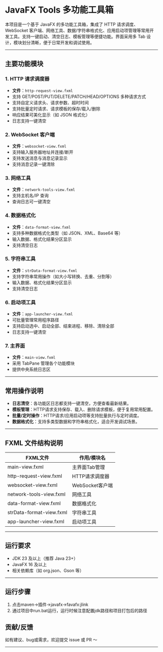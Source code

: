 # JavaFX Tools 多功能工具箱

本项目是一个基于 JavaFX 的多功能工具箱，集成了 HTTP 请求调度、WebSocket 客户端、网络工具、数据/字符串格式化、应用启动项管理等常用开发工具。支持一键启动、清空日志、模板管理等便捷功能。界面采用多 Tab 设计，模块划分清晰，便于日常开发和调试使用。

---

## 主要功能模块

### 1. HTTP 请求调度器
- **文件**：`http-request-view.fxml`
- 支持 GET/POST/PUT/DELETE/PATCH/HEAD/OPTIONS 多种请求方式
- 支持自定义请求头、请求参数、超时时间
- 支持批量定时请求、请求模板的保存/载入/删除
- 响应结果可美化显示（如 JSON 格式化）
- 日志支持一键清空

### 2. WebSocket 客户端
- **文件**：`websocket-view.fxml`
- 支持输入服务器地址并连接/断开
- 支持发送消息与消息记录显示
- 支持消息记录一键清除

### 3. 网络工具
- **文件**：`network-tools-view.fxml`
- 支持主机名/IP 查询
- 查询日志可一键清空

### 4. 数据格式化
- **文件**：`data-format-view.fxml`
- 支持多种数据格式化类型（如 JSON、XML、Base64 等）
- 输入数据、格式化结果分区显示
- 支持清空日志

### 5. 字符串工具
- **文件**：`strData-format-view.fxml`
- 支持字符串常用操作（如大小写转换、去重、分割等）
- 输入数据、格式化结果分区显示
- 支持清空日志

### 6. 启动项工具
- **文件**：`app-launcher-view.fxml`
- 可批量管理常用程序路径
- 支持启动选中、启动全部、结束进程、移除、清除全部
- 日志支持一键清空

### 7. 主界面
- **文件**：`main-view.fxml`
- 采用 TabPane 管理各个功能模块
- 提供中央系统日志区

---

## 常用操作说明

- **日志清空**：各功能区日志都支持一键清空，方便查看最新结果。
- **模板管理**：HTTP请求支持保存、载入、删除请求模板，便于复用常用配置。
- **批量/定时操作**：HTTP请求/应用启动项等支持批量执行与定时调度。
- **数据格式化**：支持多类型数据和字符串格式化，适合开发调试场景。

---

## FXML 文件结构说明

| FXML文件               | 作用/模块名         |
|------------------------|---------------------|
| main-view.fxml         | 主界面Tab管理       |
| http-request-view.fxml | HTTP请求调度器      |
| websocket-view.fxml    | WebSocket客户端     |
| network-tools-view.fxml| 网络工具            |
| data-format-view.fxml  | 数据格式化          |
| strData-format-view.fxml| 字符串工具         |
| app-launcher-view.fxml | 启动项工具          |

---

## 运行要求

- JDK 23 及以上（推荐 Java 23+）
- JavaFX 16 及以上
- 相关依赖库（如 org.json、Gson 等）

---

## 运行步骤
1.  点击maven->插件->javafx->favafx:jlink
2.  通过项目中run.bat运行，运行时候注意配置jdk路径和项目打包后的路径

## 贡献/反馈

如有建议、bug或需求，欢迎提交 issue 或 PR ～

---